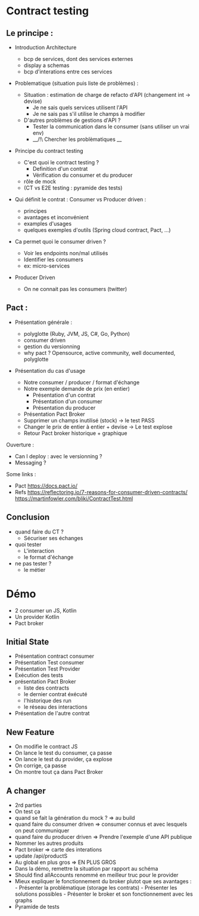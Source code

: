# Contract testing
 
## Le principe :

- Introduction Architecture
  - bcp de services, dont des services externes
  - display a schemas
  - bcp d'interations entre ces services
 
- Problematique (situation puis liste de problèmes) :
  - Situation : estimation de charge de refacto d'API (changement int -> devise)
    - Je ne sais quels services utilisent l'API
    - Je ne sais pas s'il utilise le champs à modifier
  - D'autres problèmes de gestions d'API ?
    - Tester la communication dans le consumer (sans utiliser un vrai env)
    - __/!\ Chercher les problèmatiques __
 
- Principe du contract testing
  - C'est quoi le contract testing ?
    - Definition d'un contrat
    - Vérification du consumer et du producer
  - rôle de mock
  - (CT vs E2E testing : pyramide des tests)
 
- Qui définit le contrat : Consumer vs Producer driven :
  - principes
  - avantages et inconvénient
  - examples d'usages
  - quelques exemples d'outils (Spring cloud contract, Pact, ...)
 
- Ca permet quoi le consumer driven ?
  - Voir les endpoints non/mal utilisés
  - Identifier les consumers
  - ex: micro-services
 
- Producer Driven
  - On ne connait pas les consumers (twitter)
 
## Pact :
 
- Présentation générale :
  - polyglotte (Ruby, JVM, JS, C#, Go, Python)
  -  consumer driven
  -  gestion du versionning
  -  why pact ? Opensource, active community, well documented, polyglotte
 
- Présentation du cas d'usage
  - Notre consumer / producer / format d'échange
  - Notre exemple demande de prix (en entier)
    - Présentation d'un contrat
    - Présentation d'un consumer
    - Présentation du producer
  - Présentation Pact Broker
  - Supprimer un champs inutilisé (stock) -> le test PASS
  - Changer le prix de entier à entier + devise -> Le test explose
  - Retour Pact broker historique + graphique
 
Ouverture :
- Can I deploy : avec le versionning ?
- Messaging ?
 
Some links :
- Pact https://docs.pact.io/
- Refs
https://reflectoring.io/7-reasons-for-consumer-driven-contracts/
https://martinfowler.com/bliki/ContractTest.html
 
## Conclusion
- quand faire du CT ?
  - Sécuriser ses échanges
- quoi tester
  - L'interaction
  - le format d'échange
- ne pas tester ?
  - le métier

# Démo

- 2 consumer un JS, Kotlin
- Un provider Kotlin
- Pact broker

## Initial State
- Présentation contract consumer
- Présentation Test consumer
- Présentation Test Provider
- Exécution des tests
- présentation Pact Broker
    - liste des contracts
    - le dernier contrat éxécuté
    - l'historique des run
    - le réseau des interactions
- Présentation de l'autre contrat

## New Feature
- On modifie le contract JS
- On lance le test du consumer, ça passe
- On lance le test du provider, ça explose
- On corrige, ça passe
- On montre tout ça dans Pact Broker

## A changer 
- 2rd parties
- On test ça
- quand se fait la génération du mock ? => au build
- quand faire du consumer driven => consumer connus et avec lesquels on peut communiquer
- quand faire du producer driven => Prendre l'exemple d'une API publique
- Nommer les autres produits
- Pact broker => carte des interations
- update /api/productS
- Au global en plus gros => EN PLUS GROS
- Dans la démo, remettre la situation par rapport au schéma
- Should find allAccounts renommé en meilleur truc pour le provider
- Mieux expliquer le fonctionnement du broker plutot que ses avantages :
               - Présenter la problématique (storage les contrats)
               - Présenter les solutions possibles
               - Présenter le broker et son fonctionnement avec les graphs
- Pyramide de tests
